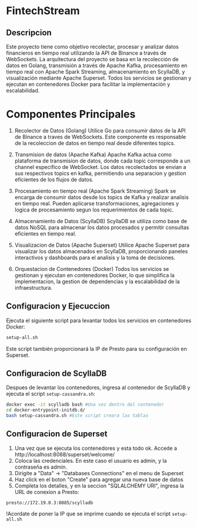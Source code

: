 # FintechStream

## Descripcion

Este proyecto tiene como objetivo recolectar, procesar y analizar datos financieros en tiempo real utilizando la API de Binance a través de WebSockets. La arquitectura del proyecto se basa en la recolección de datos en Golang, transmisión a través de Apache Kafka, procesamiento en tiempo real con Apache Spark Streaming, almacenamiento en ScyllaDB, y visualización mediante Apache Superset. Todos los servicios se gestionan y ejecutan en contenedores Docker para facilitar la implementación y escalabilidad.

# Componentes Principales

1. Recolector de Datos (Golang)
Utilice Go para consumir datos de la API de Binance a traves de WebSockets. Este componente es responsable de la recoleccion de datos en tiempo real desde diferentes topics.

2. Transmision de datos (Apache Kafka)
Apache Kafka actua como plataforma de transmision de datos, donde cada topic corresponde a un channel especifico de WebSocket. Los datos recolectados se envian a sus respectivos topics en kafka, permitiendo una separacion y gestion eficientes de los flujos de datos.

3. Procesamiento en tiempo real (Apache Spark Streaming)
Spark se encarga de consumir datos desde los topics de Kafka y realizar analisis en tiempo real. Pueden aplicarse transformaciones, agregaciones y logica de procesamiento segun los requerimientos de cada topic.

4. Almacenamiento de Datos (ScyllaDB)
ScyllaDB se utiliza como base de datos NoSQL para almacenar los datos procesados y permitir consultas eficientes en tiempo real.

5. Visualizacion de Datos (Apache Superset)
Utilice Apache Superset para visualizar los datos almacenados en ScyllaDB, proporcionando paneles interactivos y dashboards para el analisis y la toma de decisiones.

6. Orquestacion de Contenedores (Docker)
Todos los servicios se gestionan y ejecutan en contenedores Docker, lo que simplifica la implementacion, la gestion de dependencias y la escalabilidad de la infraestructura.

## Configuracion y Ejecuccion

Ejecuta el siguiente script para levantar todos los servicios en contenedores Docker:
```bash
setup-all.sh
```
Este script también proporcionará la IP de Presto para su configuración en Superset.

## Configuracion de ScyllaDB
Despues de levantar los contenedores, ingresa al contenedor de ScyllaDB y ejecuta el script `setup-cassandra.sh`:
```bash
docker exec -it scylladb bash #Una vez dentro del contenedor
cd docker-entrypoint-initdb.d/
bash setup-cassandra.sh #Este script creara las tablas
```

## Configuracion de Superset
1. Una vez que se ejecuta los contenedores y esta todo ok. Accede a http://localhost:8088/superset/welcome/
2. Coloca las credenciales. En este caso el usuario es admin, y la contraseña es admin.
3. Dirigite a "Data" -> "Databases Connections" en el menu de Superset
4. Haz click en el boton "Create" para agregar una nueva base de datos
5. Completa los detalles, y en la seccion "SQLALCHEMY URI", ingresa la URL de conexion a Presto:
```
presto://172.19.0.3:8085/scylladb
```
!Acordate de poner la IP que se imprime cuando se ejecuta el script `setup-all.sh`

